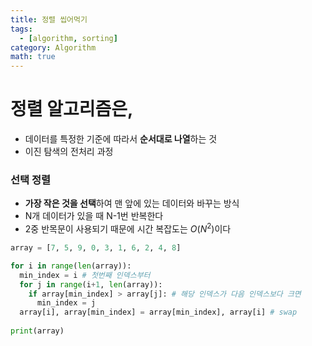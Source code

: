 ```yaml
---
title: 정렬 씹어먹기
tags:
  - [algorithm, sorting]
category: Algorithm
math: true
---
```


# 정렬 알고리즘은,

- 데이터를 특정한 기준에 따라서 **순서대로 나열**하는 것
- 이진 탐색의 전처리 과정



### 선택 정렬

- **가장 작은 것을 선택**하여 맨 앞에 있는 데이터와 바꾸는 방식
- N개 데이터가 있을 때 N-1번 반복한다
- 2중 반목문이 사용되기 때문에 시간 복잡도는 $O(N^2)$이다

```python
array = [7, 5, 9, 0, 3, 1, 6, 2, 4, 8]

for i in range(len(array)):
  min_index = i # 첫번째 인덱스부터
  for j in range(i+1, len(array)):
    if array[min_index] > array[j]: # 해당 인덱스가 다음 인덱스보다 크면
      min_index = j
  array[i], array[min_index] = array[min_index], array[i] # swap
  
print(array)
```

